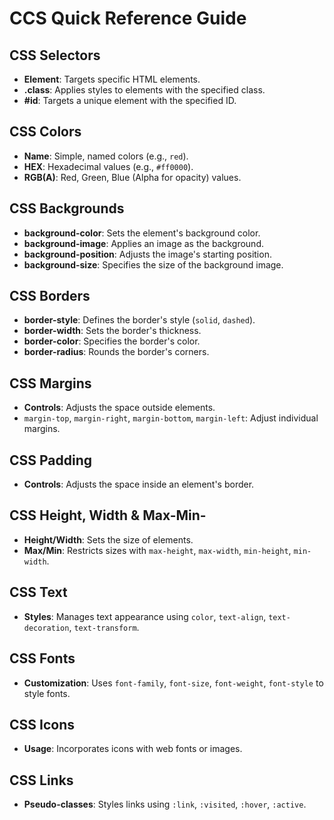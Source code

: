# CCS Quick Reference Guide


## CSS Selectors
- **Element**: Targets specific HTML elements.
- **.class**: Applies styles to elements with the specified class.
- **#id**: Targets a unique element with the specified ID.


## CSS Colors
- **Name**: Simple, named colors (e.g., `red`).
- **HEX**: Hexadecimal values (e.g., `#ff0000`).
- **RGB(A)**: Red, Green, Blue (Alpha for opacity) values.


## CSS Backgrounds
- **background-color**: Sets the element's background color.
- **background-image**: Applies an image as the background.
- **background-position**: Adjusts the image's starting position.
- **background-size**: Specifies the size of the background image.


## CSS Borders
- **border-style**: Defines the border's style (`solid`, `dashed`).
- **border-width**: Sets the border's thickness.
- **border-color**: Specifies the border's color.
- **border-radius**: Rounds the border's corners.


## CSS Margins
- **Controls**: Adjusts the space outside elements.
- `margin-top`, `margin-right`, `margin-bottom`, `margin-left`: Adjust individual margins.


## CSS Padding
- **Controls**: Adjusts the space inside an element's border.


## CSS Height, Width & Max-Min-
- **Height/Width**: Sets the size of elements.
- **Max/Min**: Restricts sizes with `max-height`, `max-width`, `min-height`, `min-width`.


## CSS Text
- **Styles**: Manages text appearance using `color`, `text-align`, `text-decoration`, `text-transform`.


## CSS Fonts
- **Customization**: Uses `font-family`, `font-size`, `font-weight`, `font-style` to style fonts.


## CSS Icons
- **Usage**: Incorporates icons with web fonts or images.

## CSS Links
- **Pseudo-classes**: Styles links using `:link`, `:visited`, `:hover`, `:active`.


